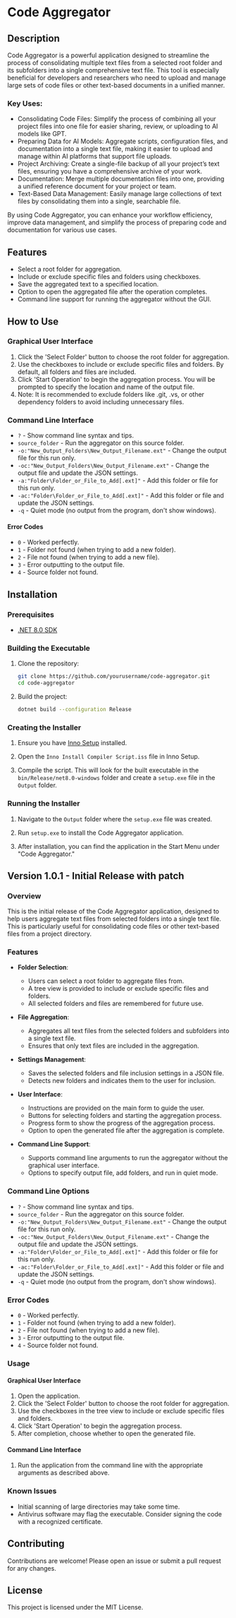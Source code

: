 # Code Aggregator

## Description
Code Aggregator is a powerful application designed to streamline the process of consolidating multiple text files from a selected root folder and its subfolders into a single comprehensive text file. This tool is especially beneficial for developers and researchers who need to upload and manage large sets of code files or other text-based documents in a unified manner.

### Key Uses:
- Consolidating Code Files: Simplify the process of combining all your project files into one file for easier sharing, review, or uploading to AI models like GPT.
- Preparing Data for AI Models: Aggregate scripts, configuration files, and documentation into a single text file, making it easier to upload and manage within AI platforms that support file uploads.
- Project Archiving: Create a single-file backup of all your project’s text files, ensuring you have a comprehensive archive of your work.
- Documentation: Merge multiple documentation files into one, providing a unified reference document for your project or team.
- Text-Based Data Management: Easily manage large collections of text files by consolidating them into a single, searchable file.

By using Code Aggregator, you can enhance your workflow efficiency, improve data management, and simplify the process of preparing code and documentation for various use cases.

## Features

- Select a root folder for aggregation.
- Include or exclude specific files and folders using checkboxes.
- Save the aggregated text to a specified location.
- Option to open the aggregated file after the operation completes.
- Command line support for running the aggregator without the GUI.

## How to Use

### Graphical User Interface

1. Click the 'Select Folder' button to choose the root folder for aggregation.
2. Use the checkboxes to include or exclude specific files and folders. By default, all folders and files are included.
3. Click 'Start Operation' to begin the aggregation process. You will be prompted to specify the location and name of the output file.
4. Note: It is recommended to exclude folders like .git, .vs, or other dependency folders to avoid including unnecessary files.

### Command Line Interface

- `?` - Show command line syntax and tips.
- `source_folder` - Run the aggregator on this source folder.
- `-o:"New_Output_Folders\New_Output_Filename.ext"` - Change the output file for this run only.
- `-oc:"New_Output_Folders\New_Output_Filename.ext"` - Change the output file and update the JSON settings.
- `-a:"Folder\Folder_or_File_to_Add[.ext]"` - Add this folder or file for this run only.
- `-ac:"Folder\Folder_or_File_to_Add[.ext]"` - Add this folder or file and update the JSON settings.
- `-q` - Quiet mode (no output from the program, don't show windows).

#### Error Codes

- `0` - Worked perfectly.
- `1` - Folder not found (when trying to add a new folder).
- `2` - File not found (when trying to add a new file).
- `3` - Error outputting to the output file.
- `4` - Source folder not found.

## Installation

### Prerequisites

- [.NET 8.0 SDK](https://dotnet.microsoft.com/download/dotnet/8.0)

### Building the Executable

1. Clone the repository:

    ```sh
    git clone https://github.com/yourusername/code-aggregator.git
    cd code-aggregator
    ```

2. Build the project:

    ```sh
    dotnet build --configuration Release
    ```

### Creating the Installer

1. Ensure you have [Inno Setup](https://jrsoftware.org/isinfo.php) installed.

2. Open the `Inno Install Compiler Script.iss` file in Inno Setup.

3. Compile the script. This will look for the built executable in the `bin/Release/net8.0-windows` folder and create a `setup.exe` file in the `Output` folder.

### Running the Installer

1. Navigate to the `Output` folder where the `setup.exe` file was created.

2. Run `setup.exe` to install the Code Aggregator application.

3. After installation, you can find the application in the Start Menu under "Code Aggregator."

## Version 1.0.1 - Initial Release with patch

### Overview

This is the initial release of the Code Aggregator application, designed to help users aggregate text files from selected folders into a single text file. This is particularly useful for consolidating code files or other text-based files from a project directory.

### Features

- **Folder Selection**: 
  - Users can select a root folder to aggregate files from.
  - A tree view is provided to include or exclude specific files and folders.
  - All selected folders and files are remembered for future use.
  
- **File Aggregation**:
  - Aggregates all text files from the selected folders and subfolders into a single text file.
  - Ensures that only text files are included in the aggregation.
  
- **Settings Management**:
  - Saves the selected folders and file inclusion settings in a JSON file.
  - Detects new folders and indicates them to the user for inclusion.
  
- **User Interface**:
  - Instructions are provided on the main form to guide the user.
  - Buttons for selecting folders and starting the aggregation process.
  - Progress form to show the progress of the aggregation process.
  - Option to open the generated file after the aggregation is complete.

- **Command Line Support**:
  - Supports command line arguments to run the aggregator without the graphical user interface.
  - Options to specify output file, add folders, and run in quiet mode.

### Command Line Options

- `?` - Show command line syntax and tips.
- `source_folder` - Run the aggregator on this source folder.
- `-o:"New_Output_Folders\New_Output_Filename.ext"` - Change the output file for this run only.
- `-oc:"New_Output_Folders\New_Output_Filename.ext"` - Change the output file and update the JSON settings.
- `-a:"Folder\Folder_or_File_to_Add[.ext]"` - Add this folder or file for this run only.
- `-ac:"Folder\Folder_or_File_to_Add[.ext]"` - Add this folder or file and update the JSON settings.
- `-q` - Quiet mode (no output from the program, don't show windows).

### Error Codes

- `0` - Worked perfectly.
- `1` - Folder not found (when trying to add a new folder).
- `2` - File not found (when trying to add a new file).
- `3` - Error outputting to the output file.
- `4` - Source folder not found.

### Usage

#### Graphical User Interface

1. Open the application.
2. Click the 'Select Folder' button to choose the root folder for aggregation.
3. Use the checkboxes in the tree view to include or exclude specific files and folders.
4. Click 'Start Operation' to begin the aggregation process.
5. After completion, choose whether to open the generated file.

#### Command Line Interface

1. Run the application from the command line with the appropriate arguments as described above.

### Known Issues

- Initial scanning of large directories may take some time.
- Antivirus software may flag the executable. Consider signing the code with a recognized certificate.

## Contributing

Contributions are welcome! Please open an issue or submit a pull request for any changes.

## License

This project is licensed under the MIT License.
